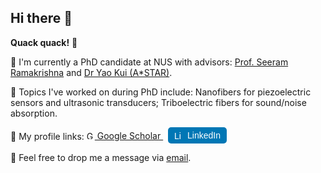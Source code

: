## Hi there 👋
**Quack quack!** 🦆

🙉 I'm currently a PhD candidate at NUS with advisors: [Prof. Seeram Ramakrishna](https://scholar.google.com/citations?user=a49NVmkAAAAJ&hl=en&inst=3212728378801010220&oi=ao) and [Dr Yao Kui (A*STAR)](https://scholar.google.com/citations?user=dbOz9_MAAAAJ&hl=en&inst=3212728378801010220).

📖 Topics I've worked on during PhD include: 
Nanofibers for piezoelectric sensors and ultrasonic transducers; Triboelectric fibers for sound/noise absorption.

👀 My profile links:
<a href="https://scholar.google.com/citations?hl=en&user=CNj9GSsAAAAJ" target="_blank">
  <img src="https://upload.wikimedia.org/wikipedia/commons/thumb/c/c7/Google_Scholar_logo.svg/32px-Google_Scholar_logo.svg.png" alt="Google Scholar" width="13" height="13">
  Google Scholar
</a> &nbsp; <a href="https://www.linkedin.com/in/jing-cheng-l-1b137b204/" target="_blank" style="text-decoration: none;">
  <span style="display: inline-flex; align-items: center; background-color: #0077B5; color: white; padding: 5px 10px; border-radius: 5px; font-family: Arial, sans-serif;">
    <img src="https://upload.wikimedia.org/wikipedia/commons/thumb/c/ca/LinkedIn_logo_initials.png/20px-LinkedIn_logo_initials.png" alt="LinkedIn" width="13" height="13" style="margin-right: 8px;">
    LinkedIn
  </span>
</a>

💓 Feel free to drop me a message via [email](mailto:jingcheng@u.nus.edu).

<!--
**ginwithpepsi/ginwithpepsi** is a ✨ _special_ ✨ repository because its `README.md` (this file) appears on your GitHub profile.

Here are some ideas to get you started:

- 🔭 I’m currently working on ...
- 🌱 I’m currently learning ...
- 👯 I’m looking to collaborate on ...
- 🤔 I’m looking for help with ...
- 💬 Ask me about ...
- 📫 How to reach me: ...
- 😄 Pronouns: ...
- ⚡ Fun fact: ...
-->
